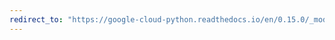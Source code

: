 ```yaml
---
redirect_to: "https://google-cloud-python.readthedocs.io/en/0.15.0/_modules/gcloud/bigtable/column_family.html"
---
```

